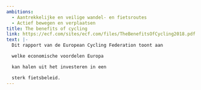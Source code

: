 ```yaml
---
ambitions:
  - Aantrekkelijke en veilige wandel- en fietsroutes
  - Actief bewegen en verplaatsen
title: The benefits of cycling
link: https://ecf.com/sites/ecf.com/files/TheBenefitsOfCycling2018.pdf
text: |-
  Dit rapport van de European Cycling Federation toont aan

  welke economische voordelen Europa

  kan halen uit het investeren in een

  sterk fietsbeleid.
---
```

